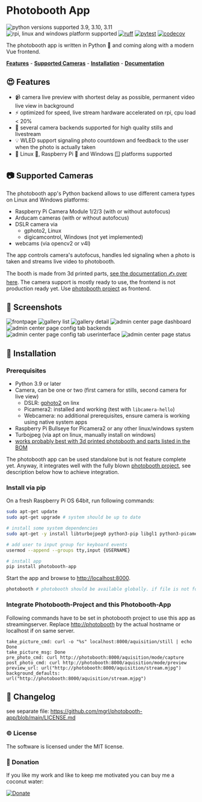 # Photobooth App

![python versions supported 3.9, 3.10, 3.11](https://img.shields.io/badge/python-3.9%20%7C%203.10%20%7C%203.11-blue)
![rpi, linux and windows platform supported](https://img.shields.io/badge/platform-rpi%20%7C%20linux%20%7C%20windows-lightgrey)
[![ruff](https://github.com/mgrl/photobooth-app/actions/workflows/ruff.yml/badge.svg)](https://github.com/mgrl/photobooth-app/actions/workflows/ruff.yml)
[![pytest](https://github.com/mgrl/photobooth-app/actions/workflows/pytests.yml/badge.svg)](https://github.com/mgrl/photobooth-app/actions/workflows/pytests.yml)
[![codecov](https://codecov.io/gh/mgrl/photobooth-app/branch/dev/graph/badge.svg?token=SBB5DGX17V)](https://codecov.io/gh/mgrl/photobooth-app)

The photobooth app is written in Python 🐍 and coming along with a modern Vue frontend.

**[Features](#-features)** - **[Supported Cameras](#-supported-cameras)** - **[Installation](#-installation)** - **[Documentation](https://mgrl.github.io/photobooth-docs/)**

## 😍 Features

- 📹 camera live preview with shortest delay as possible, permanent video live view in background
- ⚡️ optimized for speed, live stream hardware accelerated on rpi, cpu load < 20%
- 🫶 several camera backends supported for high quality stills and livestream
- 💡 WLED support signaling photo countdown and feedback to the user when the photo is actually taken
- 🤝 Linux 🐧, Raspberry Pi 🍓 and Windows 🪟 platforms supported

## 📷 Supported Cameras

The photobooth app's Python backend allows to use different camera types on Linux and Windows platforms:

- Raspberry Pi Camera Module 1/2/3 (with or without autofocus)
- Arducam cameras (with or without autofocus)
- DSLR camera via
  - gphoto2, Linux
  - digicamcontrol, Windows (not yet implemented)
- webcams (via opencv2 or v4l)

The app controls camera's autofocus, handles led signaling when a photo is taken and streams live video to photobooth.

The booth is made from 3d printed parts, [see the documentation ✍ over here](https://github.com/mgrl/photobooth-3d).
The camera support is mostly ready to use, the frontend is not production ready yet.
Use [photobooth project](https://photoboothproject.github.io/) as frontend.

## 💅 Screenshots

![frontpage](https://raw.githubusercontent.com/mgrl/photobooth-app/main/misc/screenshots/frontpage.png)
![gallery list](https://raw.githubusercontent.com/mgrl/photobooth-app/main/misc/screenshots/gallery_list.png)
![gallery detail](https://raw.githubusercontent.com/mgrl/photobooth-app/main/misc/screenshots/gallery_detail.png)
![admin center page dashboard](https://raw.githubusercontent.com/mgrl/photobooth-app/main/misc/screenshots/admin_dashboard.png)
![admin center page config tab backends](https://raw.githubusercontent.com/mgrl/photobooth-app/main/misc/screenshots/admin_config_backends.png)
![admin center page config tab userinterface](https://raw.githubusercontent.com/mgrl/photobooth-app/main/misc/screenshots/admin_config_ui.png)
![admin center page status](https://raw.githubusercontent.com/mgrl/photobooth-app/main/misc/screenshots/admin_status.png)

## 🔧 Installation

### Prerequisites

- Python 3.9 or later
- Camera, can be one or two (first camera for stills, second camera for live view)
  - DSLR: [gphoto2](https://github.com/gonzalo/gphoto2-updater) on linx
  - Picamera2: installed and working (test with `libcamera-hello`)
  - Webcamera: no additional prerequisites, ensure camera is working using native system apps
- Raspberry Pi Bullseye for Picamera2 or any other linux/windows system
- Turbojpeg (via apt on linux, manually install on windows)
- [works probably best with 3d printed photobooth and parts listed in the BOM](https://github.com/mgrl/photobooth-3d)

The photobooth app can be used standalone but is not feature complete yet.
Anyway, it integrates well with the fully blown [photobooth project](https://photoboothproject.github.io/),
see description below how to achieve integration.

### Install via pip

On a fresh Raspberry Pi OS 64bit, run following commands:

```sh
sudo apt-get update
sudo apt-get upgrade # system should be up to date

# install some system dependencies
sudo apt-get -y install libturbojpeg0 python3-pip libgl1 python3-picamera2

# add user to input group for keyboard events
usermod --append --groups tty,input {USERNAME}

# install app
pip install photobooth-app
```

Start the app and browse to <http://localhost:8000>.

```sh
photobooth # photobooth should be available globally. if file is not found check PATH
```

### Integrate Photobooth-Project and this Photobooth-App

Following commands have to be set in photobooth project to use this app as streamingserver.
Replace <http://photobooth> by the actual hostname or localhost if on same server.

```text
take_picture_cmd: curl -o "%s" localhost:8000/aquisition/still | echo Done
take_picture_msg: Done
pre_photo_cmd: curl http://photobooth:8000/aquisition/mode/capture
post_photo_cmd: curl http://photobooth:8000/aquisition/mode/preview
preview_url: url("http://photobooth:8000/aquisition/stream.mjpg")
background_defaults: url("http://photobooth:8000/aquisition/stream.mjpg")
```

## 📣 Changelog

see separate file:
<https://github.com/mgrl/photobooth-app/blob/main/LICENSE.md>

### ©️ License

The software is licensed under the MIT license.  

### 🎉 Donation

If you like my work and like to keep me motivated you can buy me a coconut water:

[![Donate](https://img.shields.io/badge/Donate-PayPal-green.svg)](https://www.paypal.com/donate/?hosted_button_id=8255Y566TBNEC)
